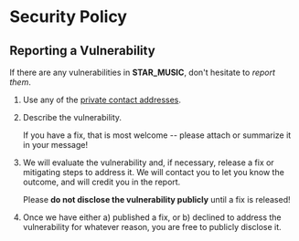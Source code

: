 # Security Policy

## Reporting a Vulnerability

If there are any vulnerabilities in **STAR_MUSIC**, don't hesitate to _report them_.

1. Use any of the [private contact addresses](https://github.com/DaRrkNneSs1/STAR_MUSIC#support).
2. Describe the vulnerability.

   If you have a fix, that is most welcome -- please attach or summarize it in your message!

3. We will evaluate the vulnerability and, if necessary, release a fix or mitigating steps to address it. We will contact you to let you know the outcome, and will credit you in the report.

   Please **do not disclose the vulnerability publicly** until a fix is released!

4. Once we have either a) published a fix, or b) declined to address the vulnerability for whatever reason, you are free to publicly disclose it.
